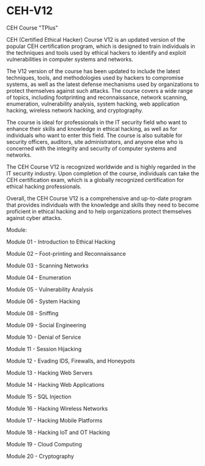 # CEH-V12
CEH Course "TPlus"

CEH (Certified Ethical Hacker) Course V12 is an updated version of the popular CEH certification program, which is designed to train individuals in the techniques and tools used by ethical hackers to identify and exploit vulnerabilities in computer systems and networks.

The V12 version of the course has been updated to include the latest techniques, tools, and methodologies used by hackers to compromise systems, as well as the latest defense mechanisms used by organizations to protect themselves against such attacks. The course covers a wide range of topics, including footprinting and reconnaissance, network scanning, enumeration, vulnerability analysis, system hacking, web application hacking, wireless network hacking, and cryptography.

The course is ideal for professionals in the IT security field who want to enhance their skills and knowledge in ethical hacking, as well as for individuals who want to enter this field. The course is also suitable for security officers, auditors, site administrators, and anyone else who is concerned with the integrity and security of computer systems and networks.

The CEH Course V12 is recognized worldwide and is highly regarded in the IT security industry. Upon completion of the course, individuals can take the CEH certification exam, which is a globally recognized certification for ethical hacking professionals.

Overall, the CEH Course V12 is a comprehensive and up-to-date program that provides individuals with the knowledge and skills they need to become proficient in ethical hacking and to help organizations protect themselves against cyber attacks.

Module:

Module 01 - Introduction to Ethical Hacking 

Module 02 – Foot-printing and Reconnaissance 

Module 03 - Scanning Networks 

Module 04 - Enumeration 

Module 05 - Vulnerability Analysis 

Module 06 - System Hacking 

Module 08 - Sniffing  

Module 09 - Social Engineering 

Module 10 - Denial of Service 

Module 11 - Session Hijacking

Module 12 - Evading IDS, Firewalls, and Honeypots 

Module 13 - Hacking Web Servers 

Module 14 - Hacking Web Applications 

Module 15 - SQL Injection 

Module 16 - Hacking Wireless Networks 

Module 17 - Hacking Mobile Platforms 

Module 18 - Hacking IoT and OT Hacking 

Module 19 - Cloud Computing 

Module 20 - Cryptography 
